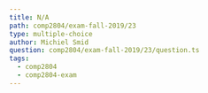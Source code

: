 ```yaml
---
title: N/A
path: comp2804/exam-fall-2019/23
type: multiple-choice
author: Michiel Smid
question: comp2804/exam-fall-2019/23/question.ts
tags:
  - comp2804
  - comp2804-exam
---
```

